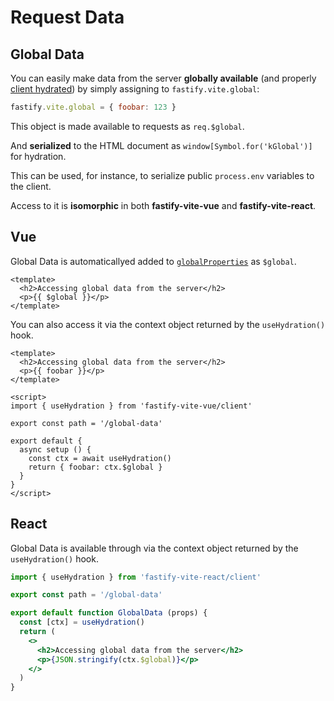 # Request Data

## Global Data

You can easily make data from the server <b>globally available</b> (and properly [client hydrated](/internals/client-hydration)) by simply assigning to `fastify.vite.global`:

```js
fastify.vite.global = { foobar: 123 }
```

This object is made available to requests as `req.$global`.

And **serialized** to the HTML document as `window[Symbol.for('kGlobal')]` for hydration.

This can be used, for instance, to serialize public `process.env` variables to the client.

Access to it is <b>isomorphic</b> in both <b>fastify-vite-vue</b> and <b>fastify-vite-react</b>.

## Vue

Global Data is automaticallyed added to [`globalProperties`][global-properties] as `$global`.

[global-properties]: https://v3.vuejs.org/api/application-config.html#globalproperties

```vue
<template>
  <h2>Accessing global data from the server</h2>
  <p>{{ $global }}</p>
</template>
```

You can also access it via the context object returned by the `useHydration()` hook.

```vue
<template>
  <h2>Accessing global data from the server</h2>
  <p>{{ foobar }}</p>
</template>

<script>
import { useHydration } from 'fastify-vite-vue/client'

export const path = '/global-data'

export default {
  async setup () {
    const ctx = await useHydration()
    return { foobar: ctx.$global }
  }
}
</script>
```

## React

Global Data is available through via the context object returned by the `useHydration()` hook.

```jsx
import { useHydration } from 'fastify-vite-react/client'

export const path = '/global-data'

export default function GlobalData (props) {
  const [ctx] = useHydration()
  return (
    <>
      <h2>Accessing global data from the server</h2>
      <p>{JSON.stringify(ctx.$global)}</p>
    </>
  )
}
```